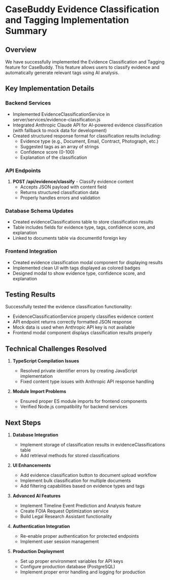# CaseBuddy Evidence Classification and Tagging Implementation Summary

## Overview
We have successfully implemented the Evidence Classification and Tagging feature for CaseBuddy. This feature allows users to classify evidence and automatically generate relevant tags using AI analysis.

## Key Implementation Details

### Backend Services
- Implemented EvidenceClassificationService in server/services/evidence-classification.js
- Integrated Anthropic Claude API for AI-powered evidence classification (with fallback to mock data for development)
- Created structured response format for classification results including:
  - Evidence type (e.g., Document, Email, Contract, Photograph, etc.)
  - Suggested tags as an array of strings
  - Confidence score (0-100)
  - Explanation of the classification

### API Endpoints
1. **POST /api/evidence/classify** - Classify evidence content
   - Accepts JSON payload with content field
   - Returns structured classification data
   - Properly handles errors and validation

### Database Schema Updates
- Created evidenceClassifications table to store classification results
- Table includes fields for evidence type, tags, confidence score, and explanation
- Linked to documents table via documentId foreign key

### Frontend Integration
- Created evidence classification modal component for displaying results
- Implemented clean UI with tags displayed as colored badges
- Designed modal to show evidence type, confidence score, and explanation

## Testing Results
Successfully tested the evidence classification functionality:
- EvidenceClassificationService properly classifies evidence content
- API endpoint returns correctly formatted JSON response
- Mock data is used when Anthropic API key is not available
- Frontend modal component displays classification results properly

## Technical Challenges Resolved
1. **TypeScript Compilation Issues**
   - Resolved private identifier errors by creating JavaScript implementation
   - Fixed content type issues with Anthropic API response handling

2. **Module Import Problems**
   - Ensured proper ES module imports for frontend components
   - Verified Node.js compatibility for backend services

## Next Steps

1. **Database Integration**
   - Implement storage of classification results in evidenceClassifications table
   - Add retrieval methods for stored classifications

2. **UI Enhancements**
   - Add evidence classification button to document upload workflow
   - Implement bulk classification for multiple documents
   - Add filtering capabilities based on evidence types and tags

3. **Advanced AI Features**
   - Implement Timeline Event Prediction and Analysis feature
   - Create FOIA Request Optimization service
   - Build Legal Research Assistant functionality

4. **Authentication Integration**
   - Re-enable proper authentication for protected endpoints
   - Implement user session management

5. **Production Deployment**
   - Set up proper environment variables for API keys
   - Configure production database (PostgreSQL)
   - Implement proper error handling and logging for production